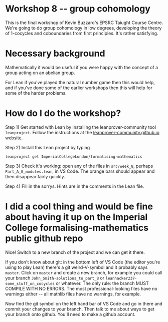 # Workshop 8 -- group cohomology

This is the final workshop of Kevin Buzzard's EPSRC Taiught
Course Centre. We're going to do group cohomology in low
degrees, developing the theory of 1-cocycles and coboundaries
from first principles. It's rather satisfying.

# Necessary background

Mathematically it would be useful if you were happy with the
concept of a group acting on an abelian group.

For Lean if you've played the natural number game then this would
help, and if you've done some of the earlier workshops then this
will help for some of the harder problems.

# How do I do the workshop?

Step 1) Get started with Lean by installing the leanprover-community tool `leanproject`.
Follow the instructions at the [leanprover-community.github.io](https://leanprover-community.github.io/get_started.html) website.


Step 2) Install this Lean project by typing

```
leanproject get ImperialCollegeLondon/formalising-mathematics
```

Step 3) Check it's working: open any of the files in `src/week_8`, perhaps `Part_A_G_modules.lean`,
in VS Code. The orange bars should appear and then disappear fairly quickly.

Step 4) Fill in the sorrys. Hints are in the comments in the Lean file.

# I did a cool thing and would be fine about having it up on the Imperial College formalising-mathematics public github repo

Nice! Switch to a new branch of the project and we can get it there.

If you don't know about git: in the bottom left of VS Code (the editor you're using
to play Lean) there's a git weird-V-symbol and it probably says `master`. Click
on `master` and create a new branch, for example you could call your branch
`John_Smith-solutions_to_part_B` or `leanhacker237-some_stuff_on_cocycles` or whatever.
The only rule: the branch MUST COMPILE WITH NO ERRORS. The most professional-looking
files have no warnings either -- all mathlib files have no warnings, for example.

Now find the git symbol on the left hand bar of VS Code and go in there and commit
your changes to your branch. Then talk to me about ways to get your branch onto github.
You'll need to make a github account.

